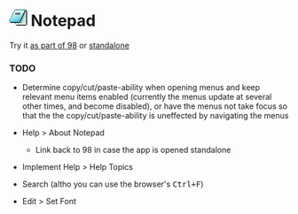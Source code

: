 
# ![](../../images/icons/notepad-32x32.png) Notepad

Try it [as part of 98](https://98.js.org/) or [standalone](https://98.js.org/programs/notepad/)


### TODO

* Determine copy/cut/paste-ability when opening menus and keep relevant menu items enabled (currently the menus update at several other times, and become disabled), or have the menus not take focus so that the the copy/cut/paste-ability is uneffected by navigating the menus

* Help > About Notepad
  * Link back to 98 in case the app is opened standalone

* Implement Help > Help Topics

* Search (altho you can use the browser's <kbd>Ctrl+F</kbd>)

* Edit > Set Font

